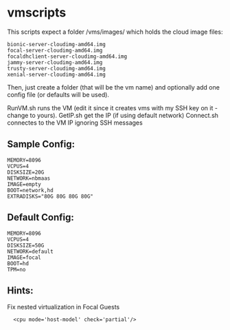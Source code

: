 # vmscripts

This scripts expect a folder /vms/images/ which holds the cloud image files:

```
bionic-server-cloudimg-amd64.img
focal-server-cloudimg-amd64.img
focaldhclient-server-cloudimg-amd64.img
jammy-server-cloudimg-amd64.img
trusty-server-cloudimg-amd64.img
xenial-server-cloudimg-amd64.img
```

Then, just create a folder (that will be the vm name) and optionally add one config file (or defaults will be used).

RunVM.sh runs the VM (edit it since it creates vms with my SSH key on it - change to yours).
GetIP.sh get the IP (if using default network)
Connect.sh connectes to the VM IP ignoring SSH messages

Sample Config:
--------------
```
MEMORY=8096
VCPUS=4
DISKSIZE=20G
NETWORK=nbmaas
IMAGE=empty
BOOT=network,hd
EXTRADISKS="80G 80G 80G 80G"
```

Default Config:
---------------
```
MEMORY=8096
VCPUS=4
DISKSIZE=50G
NETWORK=default
IMAGE=focal
BOOT=hd
TPM=no
```

Hints:
------
Fix nested virtualization in Focal Guests
```
  <cpu mode='host-model' check='partial'/>
```

